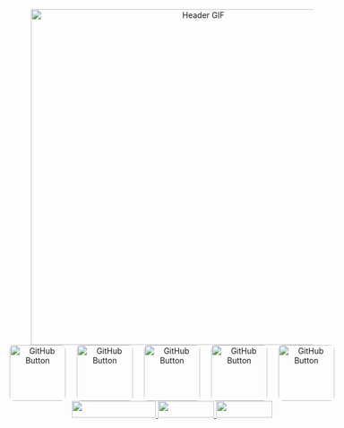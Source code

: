 <div id="header" align="center">
  <picture>
    <!-- Light Themes -->
    <source srcset="assets/gif_light_vhs.gif" media="(prefers-color-scheme: light)">
    <!-- Dark Themes -->
    <source srcset="assets/gif_dark_vhs.gif" media="(prefers-color-scheme: dark)">
    <!-- Default GIF (Fallback) -->
    <img src="assets/gif_dark_vhs.gif" alt="Header GIF" style="width: 600px;">
  </picture>

   <div id="custom-buttons" align="center" style="display: flex; justify-content: center; gap: 20px;">
  <!-- GitHub Button as GIF -->
  <a href="https://github.com/sifmanos" target="_blank">
    <img src="assets/gif_website.gif" width="100" alt="GitHub Button" style="border-radius: 8px;">
  </a>
  <a href="https://github.com/sifmanos" target="_blank">
    <img src="assets/gif_mails.gif" width="100" alt="GitHub Button" style="border-radius: 8px;">
  </a>
  <a href="https://github.com/sifmanos" target="_blank">
    <img src="assets/gif_linkedin.gif" width="100" alt="GitHub Button" style="border-radius: 8px;">
  </a>
  <a href="https://github.com/sifmanos" target="_blank">
    <img src="assets/gif_behance.gif" width="100" alt="GitHub Button" style="border-radius: 8px;">
  </a>
  <a href="https://github.com/sifmanos" target="_blank">
    <img src="assets/gif_instagram.gif" width="100" alt="GitHub Button" style="border-radius: 8px;">
  </a>
</div>

  
  <div id="badges">
  <a href="sifmanos.github.io">
    <img src="https://img.shields.io/badge/Personal%20WebPage-5d7af3" width="150" height="30"/>
  </a>
   <a href="www.linkedin.com/in/sifmanos">
    <img src="https://img.shields.io/badge/LinkedIn-e4d021" width="100" height="30"/>
  </a>
    <a href="https://www.instagram.com/sifmanos_/">
    <img src="https://img.shields.io/badge/Instagram-dd8ae2" width="100" height="30"/>
  </a>
</div>
</div>
